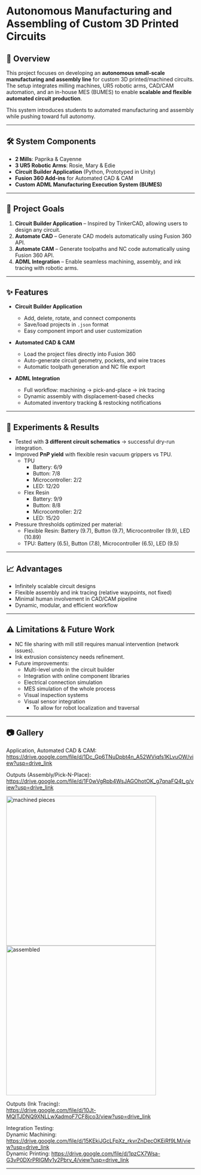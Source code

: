 # Autonomous Manufacturing and Assembling of Custom 3D Printed Circuits  

## 📌 Overview  
This project focuses on developing an **autonomous small-scale manufacturing and assembly line** for custom 3D printed/machined circuits. The setup integrates milling machines, UR5 robotic arms, CAD/CAM automation, and an in-house MES (BUMES) to enable **scalable and flexible automated circuit production**.  

This system introduces students to automated manufacturing and assembly while pushing toward full autonomy.  

---

## 🛠 System Components  
- **2 Mills**: Paprika & Cayenne  
- **3 UR5 Robotic Arms**: Rosie, Mary & Edie  
- **Circuit Builder Application** (Python, Prototyped in Unity)  
- **Fusion 360 Add-ins** for Automated CAD & CAM  
- **Custom ADML Manufacturing Execution System (BUMES)**  

---

## 🚀 Project Goals  
1. **Circuit Builder Application** – Inspired by TinkerCAD, allowing users to design any circuit.  
2. **Automate CAD** – Generate CAD models automatically using Fusion 360 API.  
3. **Automate CAM** – Generate toolpaths and NC code automatically using Fusion 360 API.  
4. **ADML Integration** – Enable seamless machining, assembly, and ink tracing with robotic arms.  

---

## ✨ Features  
- **Circuit Builder Application**  
  - Add, delete, rotate, and connect components  
  - Save/load projects in `.json` format  
  - Easy component import and user customization  

- **Automated CAD & CAM**  
  - Load the project files directly into Fusion 360  
  - Auto-generate circuit geometry, pockets, and wire traces  
  - Automatic toolpath generation and NC file export  

- **ADML Integration**  
  - Full workflow: machining → pick-and-place → ink tracing  
  - Dynamic assembly with displacement-based checks  
  - Automated inventory tracking & restocking notifications  

---

## 🔬 Experiments & Results  
- Tested with **3 different circuit schematics** → successful dry-run integration.  
- Improved **PnP yield** with flexible resin vacuum grippers vs TPU.  
  - TPU 
    - Battery: 6/9  
    - Button: 7/8  
    - Microcontroller: 2/2  
    - LED: 12/20
  - Flex Resin
    - Battery: 9/9
    - Button: 8/8
    - Microcontroller: 2/2
    - LED: 15/20
- Pressure thresholds optimized per material:  
  - Flexible Resin: Battery (9.7), Button (9.7), Microcontroller (9.9), LED (10.89)  
  - TPU: Battery (6.5), Button (7.8), Microcontroller (6.5), LED (9.5)

---

## 📈 Advantages  
- Infinitely scalable circuit designs  
- Flexible assembly and ink tracing (relative waypoints, not fixed)  
- Minimal human involvement in CAD/CAM pipeline  
- Dynamic, modular, and efficient workflow  

---

## ⚠️ Limitations & Future Work  
- NC file sharing with mill still requires manual intervention (network issues).  
- Ink extrusion consistency needs refinement.  
- Future improvements:  
  - Multi-level undo in the circuit builder  
  - Integration with online component libraries  
  - Electrical connection simulation
  - MES simulation of the whole process
  - Visual inspection systems
  - Visual sensor integration
    - To allow for robot localization and traversal 

---

## 📷 Gallery  
Application, Automated CAD & CAM:<br>
https://drive.google.com/file/d/1Dc_Gp6TNuDpbt4n_A52WViqfs1KLvuOW/view?usp=drive_link<br>

Outputs (Assembly/Pick-N-Place):<br>
https://drive.google.com/file/d/1F0wVgRpb4WsJAGOhotOK_g7qnaFQ4t_g/view?usp=drive_link<br>

<p align="left">
  <img src="https://github.com/user-attachments/assets/6bb27599-96c0-47f5-bc45-36459b41e17c" alt="machined pieces" width="400"/>
  <img src="https://github.com/user-attachments/assets/c995fb4f-f565-4277-94ff-5b235d543600" alt="assembled" width="400"/>
</p>


Outputs (Ink Tracing):<br>
https://drive.google.com/file/d/10Jt-MQlTJDNQ9XNLLwXadmoF7CF8jco3/view?usp=drive_link

Integration Testing:<br>
Dynamic Machining: https://drive.google.com/file/d/15KEkiJGcLFpXz_rkvrZnDecOKEiRf9LM/view?usp=drive_link<br>
Dynamic Printing: https://drive.google.com/file/d/1pzCX7Wsa-G3vP0DXrPRIGMv1y2Pbrv_4/view?usp=drive_link

---


